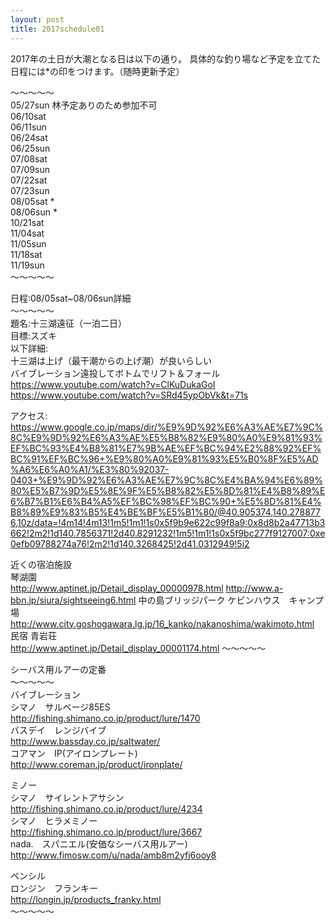 ```yaml
---
layout: post
title: 2017schedule01
---
```


2017年の土日が大潮となる日は以下の通り。
具体的な釣り場など予定を立てた日程には\*の印をつけます。（随時更新予定）  
  
〜〜〜〜〜  
05/27sun 林予定ありのため参加不可  
06/10sat  
06/11sun  
06/24sat  
06/25sun  
07/08sat  
07/09sun  
07/22sat  
07/23sun  
08/05sat \*  
08/06sun \*  
10/21sat  
11/04sat  
11/05sun  
11/18sat  
11/19sun  
〜〜〜〜〜  


日程:08/05sat~08/06sun詳細  
〜〜〜〜〜  
題名:十三湖遠征（一泊二日）  
目標:スズキ  
以下詳細:  
十三湖は上げ（最干潮からの上げ潮）が良いらしい  
バイブレーション遠投してボトムでリフト＆フォール  
https://www.youtube.com/watch?v=ClKuDukaGoI  
https://www.youtube.com/watch?v=SRd45ypObVk&t=71s  

アクセス:
https://www.google.co.jp/maps/dir/%E9%9D%92%E6%A3%AE%E7%9C%8C%E9%9D%92%E6%A3%AE%E5%B8%82%E9%80%A0%E9%81%93%EF%BC%93%E4%B8%81%E7%9B%AE%EF%BC%94%E2%88%92%EF%BC%91%EF%BC%96+%E9%80%A0%E9%81%93%E5%B0%8F%E5%AD%A6%E6%A0%A1/%E3%80%92037-0403+%E9%9D%92%E6%A3%AE%E7%9C%8C%E4%BA%94%E6%89%80%E5%B7%9D%E5%8E%9F%E5%B8%82%E5%8D%81%E4%B8%89%E6%B7%B1%E6%B4%A5%EF%BC%98%EF%BC%90+%E5%8D%81%E4%B8%89%E9%83%B5%E4%BE%BF%E5%B1%80/@40.905374,140.2788776,10z/data=!4m14!4m13!1m5!1m1!1s0x5f9b9e622c99f8a9:0x8d8b2a47713b3662!2m2!1d140.7856371!2d40.8291232!1m5!1m1!1s0x5f9bc277f9127007:0xe0efb09788274a76!2m2!1d140.3268425!2d41.0312949!5i2

近くの宿泊施設  
琴湖園  
http://www.aptinet.jp/Detail_display_00000978.html
http://www.a-bbn.jp/siura/sightseeing6.html
中の島ブリッジパーク ケビンハウス　キャンプ場  
http://www.city.goshogawara.lg.jp/16_kanko/nakanoshima/wakimoto.html
民宿 青岩荘  
http://www.aptinet.jp/Detail_display_00001174.html
〜〜〜〜〜  

シーバス用ルアーの定番  
〜〜〜〜〜  
バイブレーション  
シマノ　サルベージ85ES  
http://fishing.shimano.co.jp/product/lure/1470  
バスデイ　レンジバイブ  
http://www.bassday.co.jp/saltwater/  
コアマン　IP(アイロンプレート)  
http://www.coreman.jp/product/ironplate/  

ミノー  
シマノ　サイレントアサシン  
http://fishing.shimano.co.jp/product/lure/4234  
シマノ　ヒラメミノー  
http://fishing.shimano.co.jp/product/lure/3667  
nada.　スパニエル(安価なシーバス用ルアー)  
http://www.fimosw.com/u/nada/amb8m2yfj6ooy8  
  
ペンシル  
ロンジン　フランキー  
http://longin.jp/products_franky.html  
〜〜〜〜〜  
